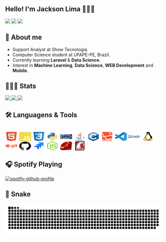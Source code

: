 ## Hello! I'm Jackson Lima 🤙🇧🇷

<a href="https://www.instagram.com/jacksonlmp/" target="_blank"><img src="https://img.shields.io/badge/-Instagram-%23E4405F?style=for-the-badge&logo=instagram&logoColor=white" target="_blank"></a>
  <a href = "mailto:jacksonlmp17.jl@gmail.com"><img src="https://img.shields.io/badge/-Gmail-%23333?style=for-the-badge&logo=gmail&logoColor=white" target="_blank"></a>
  <a href="https://www.linkedin.com/in/jackson-lima-a06b55172/" target="_blank"><img src="https://img.shields.io/badge/-LinkedIn-%230077B5?style=for-the-badge&logo=linkedin&logoColor=white" target="_blank"></a> 
  
## 🙇 About me
- Support Analyst at Show Tecnologia.
- Computer Science student at UFAPE-PE, Brazil.
- Currently learning **Laravel** & **Data Science**.
- Interest in **Machine Learning**, **Data Science**, **WEB Development** and **Mobile**.

## 👨🏻‍💻 Stats
 <div>
  <a href="https://github.com/jacksonlmp">
  <img height="180em" src="https://github-readme-stats.vercel.app/api?username=jacksonlmp&show_icons=true&theme=chartreuse-dark&include_all_commits=true&count_private=true"/>
  <img height="180em" src="https://github-readme-stats.vercel.app/api/top-langs/?username=jacksonlmp&layout=compact&langs_count=10&theme=chartreuse-dark"/> 
  <img height="220em" src="https://github-profile-trophy.vercel.app/?username=jacksonlmp&theme=juicyfresh"/>
 </a>
</div>
 
## 🛠 Languagens & Tools
<div style="display: inline_block"><br>
  
  <img align="center" alt="HTML" height="30" width="40" src="https://raw.githubusercontent.com/devicons/devicon/master/icons/html5/html5-original.svg">
  <img align="center" alt="Js" height="30" width="40" src="https://raw.githubusercontent.com/devicons/devicon/master/icons/javascript/javascript-plain.svg"> 
  <img align="center" alt="CSS" height="30" width="40" src="https://raw.githubusercontent.com/devicons/devicon/master/icons/css3/css3-original.svg">
  <img align="center" alt="Python" height="30" width="40" src="https://raw.githubusercontent.com/devicons/devicon/master/icons/python/python-original.svg">
  <img align="center" alt="Php" height="30" width="40" src="https://raw.githubusercontent.com/devicons/devicon/master/icons/php/php-original.svg">
  <img align="center" alt="Java" height="30" width="40" src="https://raw.githubusercontent.com/devicons/devicon/master/icons/java/java-original.svg">
  <img align="center" alt="C" height="30" width="40" src="https://raw.githubusercontent.com/devicons/devicon/master/icons/c/c-original.svg">
  <img align="center" alt="Laravel" height="30" width="40" src="https://raw.githubusercontent.com/devicons/devicon/master/icons/laravel/laravel-plain-wordmark.svg">
  <img align="center" alt="Vscode" height="30" width="40" src="https://raw.githubusercontent.com/devicons/devicon/master/icons/vscode/vscode-original.svg">
  <img align="center" alt="Trello" height="30" width="40" src="https://raw.githubusercontent.com/devicons/devicon/master/icons/trello/trello-plain-wordmark.svg">
  <img align="center" alt="Linux" height="30" width="40" src="https://raw.githubusercontent.com/devicons/devicon/master/icons/linux/linux-original.svg">
  <img align="center" alt="Git" height="30" width="40" src="https://raw.githubusercontent.com/devicons/devicon/master/icons/git/git-plain-wordmark.svg">
  <img align="center" alt="Github" height="30" width="40" src="https://raw.githubusercontent.com/devicons/devicon/master/icons/github/github-original.svg">
  <img align="center" alt="Jira" height="30" width="40" src="https://raw.githubusercontent.com/devicons/devicon/master/icons/jira/jira-original.svg">
  <img align="center" alt="Node" height="30" width="40" src="https://raw.githubusercontent.com/devicons/devicon/master/icons/nodejs/nodejs-original.svg">
  <img align="center" alt="Ruby" height="30" width="40" src="https://raw.githubusercontent.com/devicons/devicon/master/icons/ruby/ruby-original.svg">
  <img align="center" alt="Rails" height="30" width="40" src="https://raw.githubusercontent.com/devicons/devicon/master/icons/rails/rails-original-wordmark.svg">
  
</div>

## 🎧 Spotify Playing

[![spotify-github-profile](https://spotify-github-profile.vercel.app/api/view?uid=jacksonlmp&cover_image=false&theme=default)](https://spotify-github-profile.vercel.app/api/view?uid=jacksonlmp&redirect=true)


  
 ## 🐍 Snake
<div> 
  
 

  ![Snake animation](https://github.com/jacksonlmp/jacksonlmp/blob/output/github-contribution-grid-snake.svg)
 
</div>


